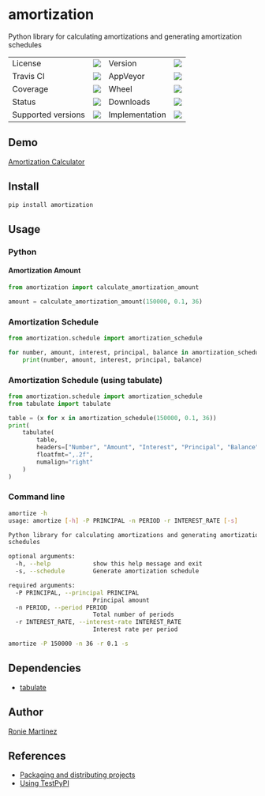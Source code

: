 # amortization

Python library for calculating amortizations and generating amortization schedules
<table>
    <tr>
        <td>License</td>
        <td><img src='https://img.shields.io/pypi/l/amortization.svg'></td>
        <td>Version</td>
        <td><img src='https://img.shields.io/pypi/v/amortization.svg'></td>
    </tr>
    <tr>
        <td>Travis CI</td>
        <td><img src='https://travis-ci.org/roniemartinez/amortization.svg?branch=master'></td>
        <td>AppVeyor</td>
        <td><img src='https://ci.appveyor.com/api/projects/status/qy2j7qutbx1fymuq/branch/master?svg=true'></td>
    </tr>
    <tr>
        <td>Coverage</td>
        <td><img src='https://codecov.io/gh/roniemartinez/amortization/branch/master/graph/badge.svg'></td>
        <td>Wheel</td>
        <td><img src='https://img.shields.io/pypi/wheel/amortization.svg'></td>
    </tr>
    <tr>
        <td>Status</td>
        <td><img src='https://img.shields.io/pypi/status/amortization.svg'></td>
        <td>Downloads</td>
        <td><img src='https://img.shields.io/pypi/dm/amortization.svg'></td>
    </tr>
    <tr>
        <td>Supported versions</td>
        <td><img src='https://img.shields.io/pypi/pyversions/amortization.svg'></td>
        <td>Implementation</td>
        <td><img src='https://img.shields.io/pypi/implementation/amortization.svg'></td>
    </tr>
</table>

## Demo

[Amortization Calculator](https://apps.easyaspy.org/amortization-calculator)

## Install

```bash
pip install amortization
```

## Usage

### Python

#### Amortization Amount

```python
from amortization import calculate_amortization_amount

amount = calculate_amortization_amount(150000, 0.1, 36)
```

### Amortization Schedule

```python
from amortization.schedule import amortization_schedule

for number, amount, interest, principal, balance in amortization_schedule(150000, 0.1, 36):
    print(number, amount, interest, principal, balance)
```

### Amortization Schedule (using tabulate)

```python
from amortization.schedule import amortization_schedule
from tabulate import tabulate

table = (x for x in amortization_schedule(150000, 0.1, 36))
print(
    tabulate(
        table,
        headers=["Number", "Amount", "Interest", "Principal", "Balance"],
        floatfmt=",.2f",
        numalign="right"
    )
)
```

### Command line

```bash
amortize -h
usage: amortize [-h] -P PRINCIPAL -n PERIOD -r INTEREST_RATE [-s]

Python library for calculating amortizations and generating amortization
schedules

optional arguments:
  -h, --help            show this help message and exit
  -s, --schedule        Generate amortization schedule

required arguments:
  -P PRINCIPAL, --principal PRINCIPAL
                        Principal amount
  -n PERIOD, --period PERIOD
                        Total number of periods
  -r INTEREST_RATE, --interest-rate INTEREST_RATE
                        Interest rate per period
```

```bash
amortize -P 150000 -n 36 -r 0.1 -s
```

## Dependencies

- [tabulate](https://bitbucket.org/astanin/python-tabulate)

## Author

[Ronie Martinez](mailto:ronmarti18@gmail.com)

## References

- [Packaging and distributing projects](https://packaging.python.org/guides/distributing-packages-using-setuptools/)
- [Using TestPyPI](https://packaging.python.org/guides/using-testpypi/)